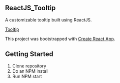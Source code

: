 ## ReactJS_Tooltip
A customizable tooltip built using ReactJS.

[Tooltip](https://imgur.com/a/uHA5kPh)

This project was bootstrapped with [Create React App](https://github.com/facebookincubator/create-react-app).

## Getting Started

1. Clone repository
2. Do an NPM install
3. Run NPM start



